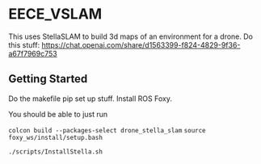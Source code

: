 # EECE_VSLAM
This uses StellaSLAM to build 3d maps of an environment for a drone.
Do this stuff:
https://chat.openai.com/share/d1563399-f824-4829-9f36-a67f7969c753

## Getting Started
Do the makefile pip set up stuff.
Install ROS Foxy.

You should be able to just run

`colcon build --packages-select drone_stella_slam`
`source foxy_ws/install/setup.bash`
<!-- Most of the install logic comes from the NUAV https://github.com/NEU-Project-MOTION/MOTION-STELLA-VSLAM/blob/main/README.md 

However, we made our own version of it to make sure we could set up our own version for other arbitrary systems as needed.
-->

`./scripts/InstallStella.sh`